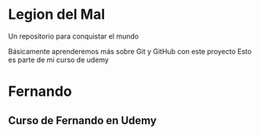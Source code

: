 # Legion del Mal
Un repositorio para conquistar el mundo

Básicamente aprenderemos más sobre Git y GitHub con este proyecto
Esto es parte de mi curso de udemy



# Fernando


## Curso de Fernando en Udemy
